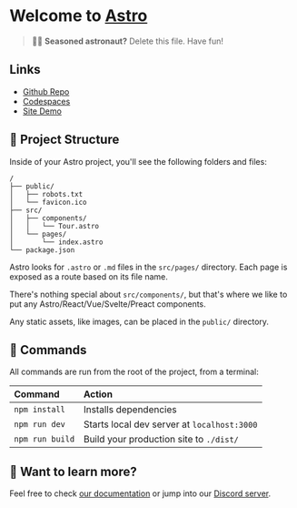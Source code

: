 # Welcome to [Astro](https://astro.build)

> 🧑‍🚀 **Seasoned astronaut?** Delete this file. Have fun!

## Links

* [Github Repo](https://github.com/btv-dev/astro-sample)
* [Codespaces](https://kylemit-btv-dev-astro-sample-r9xqxgpf5vqg.github.dev)
* [Site Demo](https://kylemit-btv-dev-astro-sample-r9xqxgpf5vqg-3000.githubpreview.dev)

## 🚀 Project Structure

Inside of your Astro project, you'll see the following folders and files:

```
/
├── public/
│   ├── robots.txt
│   └── favicon.ico
├── src/
│   ├── components/
│   │   └── Tour.astro
│   └── pages/
│       └── index.astro
└── package.json
```

Astro looks for `.astro` or `.md` files in the `src/pages/` directory. Each page is exposed as a route based on its file name.

There's nothing special about `src/components/`, but that's where we like to put any Astro/React/Vue/Svelte/Preact components.

Any static assets, like images, can be placed in the `public/` directory.

## 🧞 Commands

All commands are run from the root of the project, from a terminal:

| Command         | Action                                      |
|:----------------|:--------------------------------------------|
| `npm install`   | Installs dependencies                       |
| `npm run dev`   | Starts local dev server at `localhost:3000` |
| `npm run build` | Build your production site to `./dist/`     |

## 👀 Want to learn more?

Feel free to check [our documentation](https://github.com/snowpackjs/astro) or jump into our [Discord server](https://astro.build/chat).

